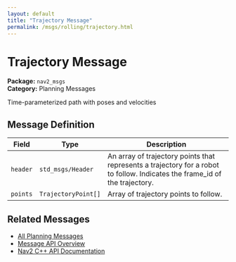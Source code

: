 ```yaml
---
layout: default
title: "Trajectory Message"
permalink: /msgs/rolling/trajectory.html
---
```


# Trajectory Message

**Package:** `nav2_msgs`  
**Category:** Planning Messages

Time-parameterized path with poses and velocities

## Message Definition

| Field | Type | Description |
|-------|------|-------------|
| `header` | `std_msgs/Header` | An array of trajectory points that represents a trajectory for a robot to follow. Indicates the frame_id of the trajectory. |
| `points` | `TrajectoryPoint[]` | Array of trajectory points to follow. |



## Related Messages

- [All Planning Messages](/rolling/msgs/index.html#planning-messages)
- [Message API Overview](/rolling/msgs/index.html)
- [Nav2 C++ API Documentation](/rolling/html/index.html)
